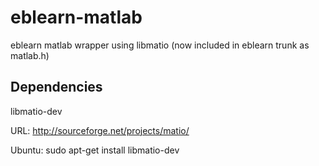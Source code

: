 eblearn-matlab
==============

eblearn matlab wrapper using libmatio (now included in eblearn trunk as matlab.h)

Dependencies
------------
libmatio-dev 

URL: http://sourceforge.net/projects/matio/ 

Ubuntu: sudo apt-get install libmatio-dev